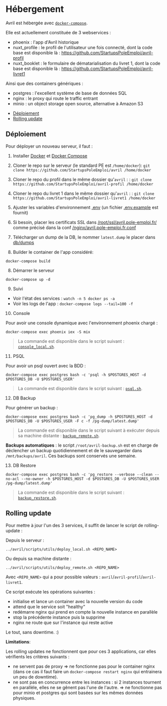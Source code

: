 # Hébergement

Avril est hébergée avec [`docker-compose`](https://docs.docker.com/compose/).

Elle est actuellement constituée de 3 webservices :
- phoenix : l'app d'Avril historique
- nuxt_profile : le profil de l'utilisateur une fois connecté, dont la code base est disponible là : https://github.com/StartupsPoleEmploi/avril-profil
- nuxt_booklet : le formulaire de dématarialisation du livret 1, dont la code base est disponible là : https://github.com/StartupsPoleEmploi/avril-livret1

Ainsi que des containers génériques :
- postgres : l'excellent système de base de données SQL
- nginx : le proxy qui route le traffic entrant
- minio : un object storage open source, alternative à Amazon S3

<!-- MarkdownTOC -->

- [Déploiement](#d%C3%A9ploiement)
- [Rolling update](#rolling-update)

<!-- /MarkdownTOC -->

## Déploiement

Pour déployer un nouveau serveur, il faut :

1. Installer [Docker](https://www.docker.com/) et [Docker Compose](https://docs.docker.com/compose/)
2. Cloner le repo sur le serveur (le standard PE est `/home/docker`): `git clone https://github.com/StartupsPoleEmploi/avril /home/docker`
3. Cloner le repo du profil dans le même dossier qu'`avril` : : `git clone https://github.com/StartupsPoleEmploi/avril-profil /home/docker`
3. Cloner le repo du livret 1 dans le même dossier qu'`avril` : : `git clone https://github.com/StartupsPoleEmploi/avril-livret1 /home/docker`
4. Ajuster les variables d'environnement [.env](../.env) (un fichier [.env.example](../.env.example) est fournit)
5. Si besoin, placer les certificats SSL dans [/root/ssl/avril.pole-emploi.fr/](/root/ssl/avril.pole-emploi.fr/) comme précisé dans la conf [/nginx/avril.pole-emploi.fr.conf](/nginx/avril.pole-emploi.fr.conf)
6. Télécharger un dump de la DB, le nommer `latest.dump` le placer dans [db/dumps](./db/dumps)

7. Builder le container de l'app considéré:

```
docker-compose build
```

8. Démarrer le serveur

```
docker-compose up -d
```

9. Suivi

- Voir l'état des services : `watch -n 5 docker ps -a`
- Voir les logs de l'app : `docker-compose logs --tail=100 -f`

10. Console

Pour avoir une console dynamique avec l'environnement phoenix chargé :

```
docker-compose exec phoenix iex -S mix
```

> La commande est disponible dans le script suivant : [`console_local.sh`](/scripts/utils/scripts/utils/console_local.sh).


11. PSQL

Pour avoir un psql ouvert avec la BDD :

```
docker-compose exec postgres bash -c 'psql -h $POSTGRES_HOST -d $POSTGRES_DB -U $POSTGRES_USER'
```

> La commande est disponible dans le script suivant : [`psql.sh`](/scripts/utils/scripts/utils/psql.sh).


12. DB Backup

Pour générer un backup :

```
docker-compose exec postgres bash -c 'pg_dump -h $POSTGRES_HOST -d $POSTGRES_DB -U $POSTGRES_USER -F c -f /pg-dump/latest.dump'
```

> La commande est disponible dans le script suivant à exécuter depuis sa machine distante : [`backup_remote.sh`](/scripts/utils/scripts/utils/backup_remote.sh).


**Backups automatiques** : le script `/root/avril-backup.sh` est en charge de déclencher un backup quotidiennement et de le sauvegarder dans `/mnt/backups/avril`. Ces backups sont conservés une semaine.

13. DB Restore

```
docker-compose exec postgres bash -c 'pg_restore --verbose --clean --no-acl --no-owner -h $POSTGRES_HOST -d $POSTGRES_DB -U $POSTGRES_USER /pg-dump/latest.dump'
```

> La commande est disponible dans le script suivant : [`backup_restore.sh`](/scripts/utils/scripts/utils/backup_restore.sh).


## Rolling update

Pour mettre à jour l'un des 3 services, il suffit de lancer le script de rolling-update :

Depuis le serveur :

```
../avril/scripts/utils/deploy_local.sh <REPO_NAME>
```

Ou depuis sa machine distante :

```
../avril/scripts/utils/deploy_remote.sh <REPO_NAME>
```

Avec `<REPO_NAME>` qui a pour possible valeurs : `avril`/`avril-profil`/`avril-livret1`.


Ce script exécute les opérations suivantes :
- initialise et lance un container avec la nouvelle version du code
- attend que le service soit "healthy"
- redémarre nginx qui prend en compte la nouvelle instance en parallèle
- stop la précédente instance puis la supprime
- nginx ne route que sur l'instance qui reste active

Le tout, sans downtime. :)

**Limitations**:

Les rolling updates ne fonctionnent que pour ces 3 applications, car elles vérifients les critères suivants :
- ne servent pas de proxy => ne fonctionne pas pour le container nginx (dans ce cas il faut faire un `docker-compose restart nginx` qui entrainera un peu de downtime).
- ne sont pas en concurrence entre les instances : si 2 instances tournent en parallèle, elles ne se gênent pas l'une de l'autre. => ne fonctionne pas pour minio et postgres qui sont basées sur les mêmes données physiques.

